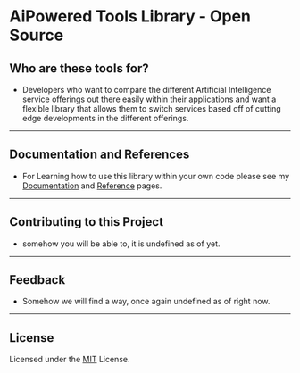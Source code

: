# AiPowered Tools Library - Open Source

## Who are these tools for?

* Developers who want to compare the different Artificial Intelligence service offerings out there easily within their applications and want a flexible library that allows them to switch services based off of cutting edge developments in the different offerings.

---
## Documentation and References

* For Learning how to use this library within your own code please see my [Documentation](./docs/getting_started.md) and [Reference](./docs/references_and_links.md) pages.

---
## Contributing to this Project

* somehow you will be able to, it is undefined as of yet.

---
## Feedback

* Somehow we will find a way, once again undefined as of right now.

---
## License

Licensed under the [MIT](LICENSE.txt) License.